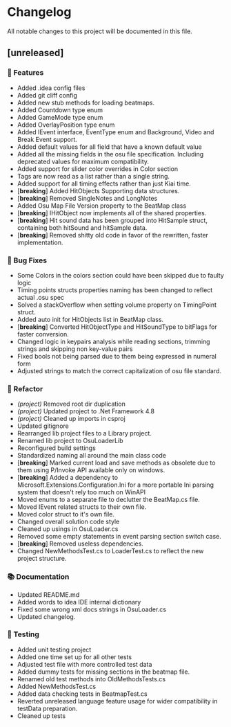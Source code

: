 # Changelog

All notable changes to this project will be documented in this file.

## [unreleased]

### 🚀 Features

- Added .idea config files
- Added git cliff config
- Added new stub methods for loading beatmaps.
- Added Countdown type enum
- Added GameMode type enum
- Added OverlayPosition type enum
- Added IEvent interface, EventType enum and Background, Video and Break Event support.
- Added default values for all field that have a known default value
- Added all the missing fields in the osu file specification. Including deprecated values for maximum compatibility.
- Added support for slider color overrides in Color section
- Tags are now read as a list rather than a single string.
- Added support for all timing effects rather than just Kiai time.
- [**breaking**] Added HitObjects Supporting data structures.
- [**breaking**] Removed SingleNotes and LongNotes
- Added Osu Map File Version property to the BeatMap class
- [**breaking**] IHitObject now implements all of the shared properties.
- [**breaking**] Hit sound data has been grouped into HitSample struct, containing both hitSound and hitSample data.
- [**breaking**] Removed shitty old code in favor of the rewritten, faster implementation.

### 🐛 Bug Fixes

- Some Colors in the colors section could have been skipped due to faulty logic
- Timing points structs properties naming has been changed to reflect actual .osu spec
- Solved a stackOverflow when setting volume property on TimingPoint struct.
- Added auto init for HitObjects list in BeatMap class.
- [**breaking**] Converted HitObjectType and HitSoundType to bitFlags for faster conversion.
- Changed logic in keypairs analysis while reading sections, trimming strings and skipping non key-value pairs
- Fixed bools not being parsed due to them being expressed in numeral form
- Adjusted strings to match the correct capitalization of osu file standard.

### 🚜 Refactor

- *(project)* Removed root dir duplication
- *(project)* Updated project to .Net Framework 4.8
- *(project)* Cleaned up imports in csproj
- Updated gitignore
- Rearranged lib project files to a Library project.
- Renamed lib project to OsuLoaderLib
- Reconfigured build settings
- Standardized naming all around the main class code
- [**breaking**] Marked current load and save methods as obsolete due to them using P/Invoke API available only on windows.
- [**breaking**] Added a dependency to Microsoft.Extensions.Configuration.Ini for a more portable Ini parsing system that doesn't rely too much on WinAPI
- Moved enums to a separate file to declutter the BeatMap.cs file.
- Moved IEvent related structs to their own file.
- Moved color struct to it's own file.
- Changed overall solution code style
- Cleaned up usings in OsuLoader.cs
- Removed some empty statements in event parsing section switch case.
- [**breaking**] Removed useless dependencies.
- Changed NewMethodsTest.cs to LoaderTest.cs to reflect the new project structure.

### 📚 Documentation

- Updated README.md
- Added words to idea IDE internal dictionary
- Fixed some wrong xml docs strings in OsuLoader.cs
- Updated changelog.

### 🧪 Testing

- Added unit testing project
- Added one time set up for all other tests
- Adjusted test file with more controlled test data
- Added dummy tests for missing sections in the beatmap file.
- Renamed old test methods into OldMethodsTests.cs
- Added NewMethodsTest.cs
- Added data checking tests in BeatmapTest.cs
- Reverted unreleased language feature usage for wider compatibility in testData preparation.
- Cleaned up tests

<!-- generated by git-cliff -->
